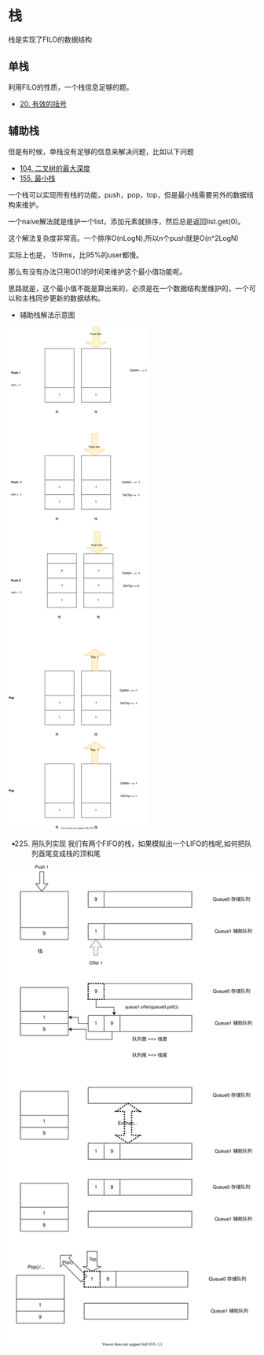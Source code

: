# 栈
栈是实现了FILO的数据结构

## 单栈

利用FILO的性质，一个栈信息足够的题。
* [20. 有效的括号](./20.valid-parentheses/)

## 辅助栈
但是有时候，单栈没有足够的信息来解决问题，比如以下问题
* [104. 二叉树的最大深度](./104.maximum-depth-of-binary-tree/104.md/)
* [155. 最小栈](./155.min-stack/)

一个栈可以实现所有栈的功能，push，pop，top，但是最小栈需要另外的数据结构来维护。

一个naive解法就是维护一个list，添加元素就排序，然后总是返回list.get(0)。

这个解法复杂度非常高。一个排序O(nLogN),所以n个push就是O(n^2LogN)

实际上也是， 159ms，比95%的user都慢。

那么有没有办法只用O(1)的时间来维护这个最小值功能呢。

思路就是，这个最小值不能是算出来的，必须是在一个数据结构里维护的，一个可以和主栈同步更新的数据结构。

* 辅助栈解法示意图

![155最小栈](./graphs/155_min_stack.drawio.svg)

* 225. 用队列实现
我们有两个FIFO的栈，如果模拟出一个LIFO的栈呢,如何把队列首尾变成栈的顶和尾

![225. 用队列实现栈](./graphs/225.stack_using_queue.drawio.svg)
